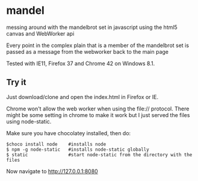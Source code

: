 # mandel
messing around with the mandelbrot set in javascript using
the html5 canvas and WebWorker api

Every point in the complex plain that is a member of the mandelbrot
set is passed as a message from the webworker back to the main page

Tested with IE11, Firefox 37 and Chrome 42 on Windows 8.1.

## Try it
Just download/clone and open the index.html in Firefox or IE.

Chrome won't allow the web worker when using the file:// protocol. There might be some setting in chrome to make it work but I just served the files using node-static.

Make sure you have chocolatey installed, then do:

```
$choco install node    #installs node
$ npm -g node-static   #installs node-static globally
$ static               #start node-static from the directory with the files
```

Now navigate to http://127.0.0.1:8080
